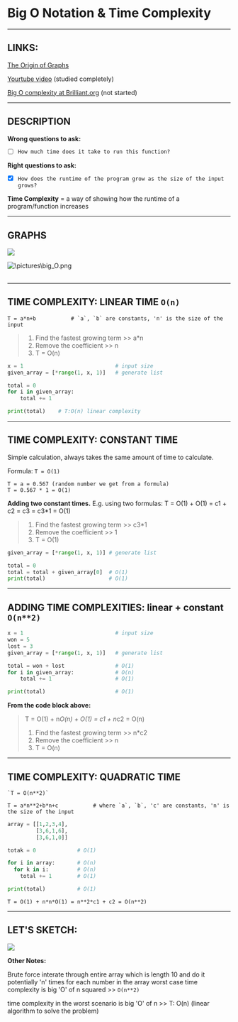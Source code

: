 # Big O Notation & Time Complexity


---


## LINKS:

[The Origin of Graphs](https://www.youtube.com/watch?v=N4mez69LcxE)

[Yourtube video](https://www.youtube.com/watch?v=D6xkbGLQesk) (studied completely)

[Big O complexity at Brilliant.org](https://brilliant.org/courses/computer-science-algorithms/the-speed-of-algorithms/#more-big-o) (not started)


---


## DESCRIPTION

**Wrong questions to ask:**
- [ ] `How much time does it take to run this function?`


**Right questions to ask:**
- [x] `How does the runtime of the program grow as the size of the input grows?`


**Time Complexity** = a way of showing how the runtime of a program/function increases


---


## GRAPHS

![](https://miro.medium.com/max/551/1*d-pvBA0dFCMl-Qfpl61wEA.png)

![\pictures\big_O.png](https://media.geeksforgeeks.org/wp-content/cdn-uploads/mypic.png)
<br></br>


---


## TIME COMPLEXITY: LINEAR TIME `O(n)`
```
T = a*n+b           # `a`, `b` are constants, 'n' is the size of the input
```

>  1. Find the fastest growing term >> a*n
>  2. Remove the coefficient >> n
>  3. T = O(n)

```python
x = 1                             # input size
given_array = [*range(1, x, 1)]   # generate list

total = 0
for i in given_array:
    total += 1

print(total)    # T:O(n) linear complexity
```

---


## TIME COMPLEXITY: CONSTANT TIME

Simple calculation, always takes the same amount of time to calculate.

Formula: `T = O(1)`

```
T = a = 0.567 (random number we get from a formula)
T = 0.567 * 1 = O(1)
```


**Adding two constant times.** E.g. using two formulas:
T = O(1) + O(1) = c1 + c2 = c3 = c3*1 = O(1)
>  1. Find the fastest growing term >> c3*1
>  2. Remove the coefficient >> 1
>  3. T = O(1)


```python
given_array = [*range(1, x, 1)] # generate list

total = 0
total = total + given_array[0]  # O(1)
print(total)                    # O(1)
```


---


## ADDING TIME COMPLEXITIES:  linear  + constant `O(n**2)`

```python
x = 1                             # input size
won = 5
lost = 3
given_array = [*range(1, x, 1)]   # generate list

total = won + lost                # O(1)
for i in given_array:             # O(n)
    total += 1                    # O(1)

print(total)                      # O(1)
```


**From the code block above:**
> T = O(1) + n*O(n) + O(1) = c1 + n*c2 = O(n)
>  1. Find the fastest growing term >> n*c2
>  2. Remove the coefficient >> n
>  3. T = O(n)


---


## TIME COMPLEXITY: QUADRATIC TIME

```
`T = O(n**2)`
```

```
T = a*n**2+b*n+c           # where `a`, `b`, 'c' are constants, 'n' is the size of the input
```


```python
array = [[1,2,3,4],
         [3,6,1,6],
         [3,6,1,0]]

totak = 0             # O(1)

for i in array:       # O(n)
  for k in i:         # O(n)
    total += 1        # O(1)

print(total)          # O(1)
```
```
T = O(1) + n*n*O(1) = n**2*c1 + c2 = O(n**2)
```


---


## LET'S SKETCH:

![](https://printsgraphpaper.com/wp-content/uploads/2019/11/Blank-Graph-Paper-With-Axis-For-Maths.png)

**Other Notes:**

Brute force
interate through entire array which is length 10
and do it potentially 'n' times for each number in the array
worst case time complexity is big 'O' of n squared >> `O(n**2)`

time complexity in the worst scenario is big 'O' of n >> T: O(n) (linear algorithm to solve the problem)
